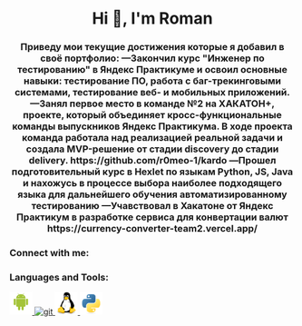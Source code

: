 <h1 align="center">Hi 👋, I'm Roman</h1>
<h3 align="center">Приведу мои текущие достижения которые я добавил в своё портфолио:
—Закончил курс "Инженер по тестированию" в Яндекс Практикуме и освоил основные навыки: тестирование ПО, работа с баг-трекинговыми системами, тестирование веб- и мобильных приложений.
—Занял первое место в команде №2 на ХАКАТОН+, проекте, который объединяет кросс-функциональные команды выпускников Яндекс Практикума.
В ходе проекта команда работала над реализацией реальной задачи и создала MVP-решение от стадии discovery до стадии delivery.
https://github.com/r0meo-1/kardo
—Прошел подготовительный курс в Hexlet по языкам Python, JS, Java и нахожусь в процессе выбора наиболее подходящего языка для дальнейшего обучения автоматизированному тестированию
—Учавствовал в Хакатоне от Яндекс Практикум в разработке сервиса для конвертации валют
https://currency-converter-team2.vercel.app/


<h3 align="left">Connect with me:</h3>
<p align="left">
</p>

<h3 align="left">Languages and Tools:</h3>
<p align="left"> <a href="https://developer.android.com" target="_blank" rel="noreferrer"> <img src="https://raw.githubusercontent.com/devicons/devicon/master/icons/android/android-original-wordmark.svg" alt="android" width="40" height="40"/> </a> <a href="https://git-scm.com/" target="_blank" rel="noreferrer"> <img src="https://www.vectorlogo.zone/logos/git-scm/git-scm-icon.svg" alt="git" width="40" height="40"/> </a> <a href="https://www.linux.org/" target="_blank" rel="noreferrer"> <img src="https://raw.githubusercontent.com/devicons/devicon/master/icons/linux/linux-original.svg" alt="linux" width="40" height="40"/> </a> <a href="https://www.python.org" target="_blank" rel="noreferrer"> <img src="https://raw.githubusercontent.com/devicons/devicon/master/icons/python/python-original.svg" alt="python" width="40" height="40"/> </a> </p>
